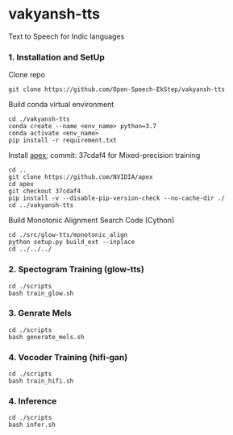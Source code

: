 # vakyansh-tts
Text to Speech for Indic languages

### 1. Installation and SetUp

Clone repo
```
git clone https://github.com/Open-Speech-EkStep/vakyansh-tts
```
Build conda virtual environment
```
cd ./vakyansh-tts
conda create --name <env_name> python=3.7
conda activate <env_name>
pip install -r requirement.txt
```
Install [apex](https://github.com/NVIDIA/apex); commit: 37cdaf4 for Mixed-precision training
```
cd ..
git clone https://github.com/NVIDIA/apex
cd apex
git checkout 37cdaf4
pip install -v --disable-pip-version-check --no-cache-dir ./
cd ../vakyansh-tts
```
Build Monotonic Alignment Search Code (Cython)
```
cd ./src/glow-tts/monotonic_align
python setup.py build_ext --inplace
cd ../../../
```

### 2. Spectogram Training (glow-tts)

```
cd ./scripts
bash train_glow.sh
```
### 3. Genrate Mels

```
cd ./scripts
bash generate_mels.sh
```
### 4. Vocoder Training (hifi-gan)

```
cd ./scripts
bash train_hifi.sh
```
### 4. Inference
```
cd ./scripts
bash infer.sh
```

